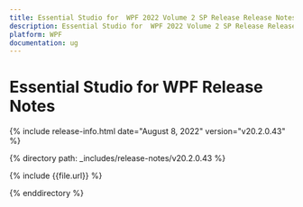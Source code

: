 ```yaml
---
title: Essential Studio for  WPF 2022 Volume 2 SP Release Release Notes  
description: Essential Studio for  WPF 2022 Volume 2 SP Release Release Notes  
platform: WPF
documentation: ug
---
```


# Essential Studio for  WPF  Release Notes  

{% include release-info.html date="August 8, 2022"  version="v20.2.0.43" %} 

{% directory path: _includes/release-notes/v20.2.0.43 %}

{% include {{file.url}} %}

{% enddirectory %}